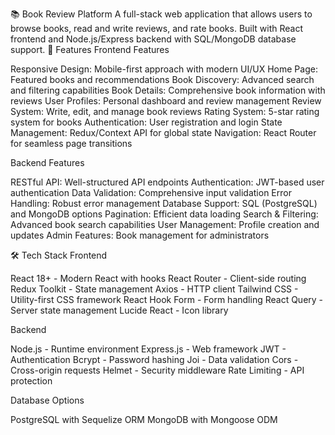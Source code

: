 📚 Book Review Platform
A full-stack web application that allows users to browse books, read and write reviews, and rate books. Built with React frontend and Node.js/Express backend with SQL/MongoDB database support.
🚀 Features
Frontend Features

Responsive Design: Mobile-first approach with modern UI/UX
Home Page: Featured books and recommendations
Book Discovery: Advanced search and filtering capabilities
Book Details: Comprehensive book information with reviews
User Profiles: Personal dashboard and review management
Review System: Write, edit, and manage book reviews
Rating System: 5-star rating system for books
Authentication: User registration and login
State Management: Redux/Context API for global state
Navigation: React Router for seamless page transitions

Backend Features

RESTful API: Well-structured API endpoints
Authentication: JWT-based user authentication
Data Validation: Comprehensive input validation
Error Handling: Robust error management
Database Support: SQL (PostgreSQL) and MongoDB options
Pagination: Efficient data loading
Search & Filtering: Advanced book search capabilities
User Management: Profile creation and updates
Admin Features: Book management for administrators

🛠️ Tech Stack
Frontend

React 18+ - Modern React with hooks
React Router - Client-side routing
Redux Toolkit - State management
Axios - HTTP client
Tailwind CSS - Utility-first CSS framework
React Hook Form - Form handling
React Query - Server state management
Lucide React - Icon library

Backend

Node.js - Runtime environment
Express.js - Web framework
JWT - Authentication
Bcrypt - Password hashing
Joi - Data validation
Cors - Cross-origin requests
Helmet - Security middleware
Rate Limiting - API protection

Database Options

PostgreSQL with Sequelize ORM
MongoDB with Mongoose ODM


 
 
